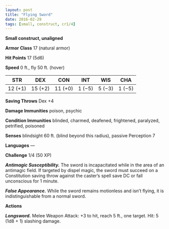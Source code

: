 ```yaml
---
layout: post
title: "Flying Sword"
date: 2016-02-29
tags: [small, construct, cr1/4]
---
```


**Small construct, unaligned**

**Armor Class** 17 (natural armor)

**Hit Points** 17 (5d6)

**Speed** 0 ft., fly 50 ft. (hover)

|   STR   |   DEX   |   CON   |   INT   |   WIS   |   CHA   |
|:-----:|:-----:|:-----:|:-----:|:-----:|:-----:|
| 12 (+1) | 15 (+2) | 11 (+0) | 1 (−5) | 5 (−3) | 1 (−5) |

**Saving Throws** Dex +4 

**Damage Immunities** poison, psychic 

**Condition Immunities** blinded, charmed, deafened, frightened, paralyzed, petrified, poisoned 

**Senses** blindsight 60 ft. (blind beyond this radius), passive Perception 7 

**Languages** — 

**Challenge** 1/4 (50 XP)

***Antimagic Susceptibility.*** The sword is incapacitated while in the area of an antimagic field. If targeted by dispel magic, the sword must succeed on a Constitution saving throw against the caster’s spell save DC or fall unconscious for 1 minute. 

***False Appearance.*** While the sword remains motionless and isn’t flying, it is indistinguishable from a normal sword. 

**Actions** 

***Longsword.*** Melee Weapon Attack: +3 to hit, reach 5 ft., one target. Hit: 5 (1d8 + 1) slashing damage.
